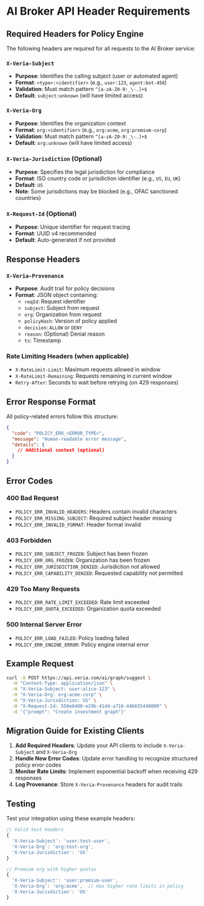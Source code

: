 # AI Broker API Header Requirements

## Required Headers for Policy Engine

The following headers are required for all requests to the AI Broker service:

### `X-Veria-Subject`
- **Purpose**: Identifies the calling subject (user or automated agent)
- **Format**: `<type>:<identifier>` (e.g., `user:123`, `agent:bot-456`)
- **Validation**: Must match pattern `^[a-zA-Z0-9:_\-.]+$`
- **Default**: `subject:unknown` (will have limited access)

### `X-Veria-Org`
- **Purpose**: Identifies the organization context
- **Format**: `org:<identifier>` (e.g., `org:acme`, `org:premium-corp`)
- **Validation**: Must match pattern `^[a-zA-Z0-9:_\-.]+$`
- **Default**: `org:unknown` (will have limited access)

### `X-Veria-Jurisdiction` (Optional)
- **Purpose**: Specifies the legal jurisdiction for compliance
- **Format**: ISO country code or jurisdiction identifier (e.g., `US`, `EU`, `UK`)
- **Default**: `US`
- **Note**: Some jurisdictions may be blocked (e.g., OFAC sanctioned countries)

### `X-Request-Id` (Optional)
- **Purpose**: Unique identifier for request tracing
- **Format**: UUID v4 recommended
- **Default**: Auto-generated if not provided

## Response Headers

### `X-Veria-Provenance`
- **Purpose**: Audit trail for policy decisions
- **Format**: JSON object containing:
  - `reqId`: Request identifier
  - `subject`: Subject from request
  - `org`: Organization from request
  - `policyHash`: Version of policy applied
  - `decision`: `ALLOW` or `DENY`
  - `reason`: (Optional) Denial reason
  - `ts`: Timestamp

### Rate Limiting Headers (when applicable)
- `X-RateLimit-Limit`: Maximum requests allowed in window
- `X-RateLimit-Remaining`: Requests remaining in current window
- `Retry-After`: Seconds to wait before retrying (on 429 responses)

## Error Response Format

All policy-related errors follow this structure:

```json
{
  "code": "POLICY_ERR_<ERROR_TYPE>",
  "message": "Human-readable error message",
  "details": {
    // Additional context (optional)
  }
}
```

## Error Codes

### 400 Bad Request
- `POLICY_ERR_INVALID_HEADERS`: Headers contain invalid characters
- `POLICY_ERR_MISSING_SUBJECT`: Required subject header missing
- `POLICY_ERR_INVALID_FORMAT`: Header format invalid

### 403 Forbidden
- `POLICY_ERR_SUBJECT_FROZEN`: Subject has been frozen
- `POLICY_ERR_ORG_FROZEN`: Organization has been frozen
- `POLICY_ERR_JURISDICTION_DENIED`: Jurisdiction not allowed
- `POLICY_ERR_CAPABILITY_DENIED`: Requested capability not permitted

### 429 Too Many Requests
- `POLICY_ERR_RATE_LIMIT_EXCEEDED`: Rate limit exceeded
- `POLICY_ERR_QUOTA_EXCEEDED`: Organization quota exceeded

### 500 Internal Server Error
- `POLICY_ERR_LOAD_FAILED`: Policy loading failed
- `POLICY_ERR_ENGINE_ERROR`: Policy engine internal error

## Example Request

```bash
curl -X POST https://api.veria.com/ai/graph/suggest \
  -H "Content-Type: application/json" \
  -H "X-Veria-Subject: user:alice-123" \
  -H "X-Veria-Org: org:acme-corp" \
  -H "X-Veria-Jurisdiction: US" \
  -H "X-Request-Id: 550e8400-e29b-41d4-a716-446655440000" \
  -d '{"prompt": "Create investment graph"}'
```

## Migration Guide for Existing Clients

1. **Add Required Headers**: Update your API clients to include `X-Veria-Subject` and `X-Veria-Org`
2. **Handle New Error Codes**: Update error handling to recognize structured policy error codes
3. **Monitor Rate Limits**: Implement exponential backoff when receiving 429 responses
4. **Log Provenance**: Store `X-Veria-Provenance` headers for audit trails

## Testing

Test your integration using these example headers:

```javascript
// Valid test headers
{
  'X-Veria-Subject': 'user:test-user',
  'X-Veria-Org': 'org:test-org',
  'X-Veria-Jurisdiction': 'US'
}

// Premium org with higher quotas
{
  'X-Veria-Subject': 'user:premium-user',
  'X-Veria-Org': 'org:acme',  // Has higher rate limits in policy
  'X-Veria-Jurisdiction': 'US'
}
```